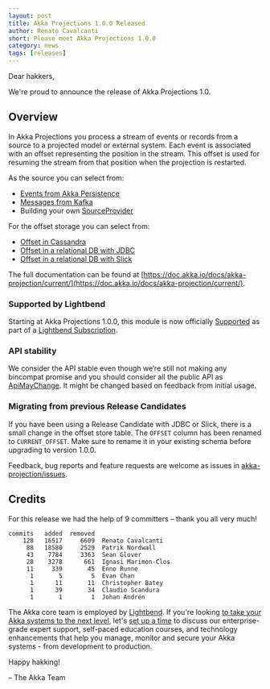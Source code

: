 ```yaml
---
layout: post
title: Akka Projections 1.0.0 Released
author: Renato Cavalcanti
short: Please meet Akka Projections 1.0.0
category: news
tags: [releases]
---
```


Dear hakkers,

We're proud to announce the release of Akka Projections 1.0.

## Overview

In Akka Projections you process a stream of events or records from a source to a projected model or external system. Each event is associated with an offset representing the position in the stream. This offset is used for resuming the stream from that position when the projection is restarted.

As the source you can select from:

* [Events from Akka Persistence](https://doc.akka.io/docs/akka-projection/current/eventsourced.html)
* [Messages from Kafka](https://doc.akka.io/docs/akka-projection/current/kafka.html)
* Building your own [SourceProvider](doc.akka.io/api/akka-projection/1.0.0/akka/projection/scaladsl/SourceProvider.html)

For the offset storage you can select from:

* [Offset in Cassandra](https://doc.akka.io/docs/akka-projection/current/cassandra.html)
* [Offset in a relational DB with JDBC](https://doc.akka.io/docs/akka-projection/current/jdbc.html)
* [Offset in a relational DB with Slick](https://doc.akka.io/docs/akka-projection/current/slick.html)

The full documentation can be found at [https://doc.akka.io/docs/akka-projection/current/](https://doc.akka.io/docs/akka-projection/current/).

### Supported by Lightbend

Starting at Akka Projections 1.0.0, this module is now officially
[Supported](https://developer.lightbend.com/docs/introduction/getting-help/support-terminology.html)
as part of a [Lightbend Subscription](https://www.lightbend.com/lightbend-subscription).

### API stability

We consider the API stable even though we’re still not making any bincompat promise and you should consider all the public API as [ApiMayChange](https://doc.akka.io/docs/akka/current/common/may-change.html). It might be changed based on feedback from initial usage.

### Migrating from previous Release Candidates

If you have been using a Release Candidate with JDBC or Slick, there is a small change in the offset store table. The `OFFSET` column has been renamed to `CURRENT_OFFSET`. Make sure to rename it in your existing schema before upgrading to version 1.0.0.

Feedback, bug reports and feature requests are welcome as issues in [akka-projection/issues](https://github.com/akka/akka-projection/issues).

## Credits

For this release we had the help of 9 committers – thank you all very much!

```
commits   added  removed
    128   16517     6609  Renato Cavalcanti
     88   18580     2529  Patrik Nordwall
     43    7784     3363  Sean Glover
     28    3278      661  Ignasi Marimon-Clos
     11     339       45  Enno Runne
      1       5        5  Evan Chan
      1      11       11  Christopher Batey
      1      39       34  Claudio Scandura
      1       1        1  Johan Andrén
```

The Akka core team is employed by [Lightbend](https://www.lightbend.com/). If you're looking [to take your Akka systems to the next level](https://www.lightbend.com/lightbend-subscription), let's [set up a time](https://lightbend.com/contact) to discuss our enterprise-grade expert support, self-paced education courses, and technology enhancements that help you manage, monitor and secure your Akka systems - from development to production.

Happy hakking!

– The Akka Team
